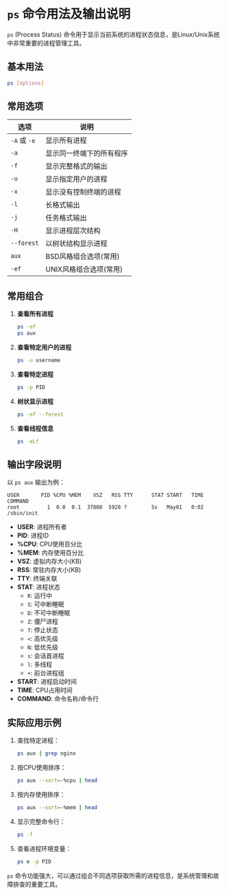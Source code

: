# `ps` 命令用法及输出说明

`ps` (Process Status) 命令用于显示当前系统的进程状态信息，是Linux/Unix系统中非常重要的进程管理工具。

## 基本用法

```bash
ps [options]
```

## 常用选项

| 选项 | 说明 |
|------|------|
| `-A` 或 `-e` | 显示所有进程 |
| `-a` | 显示同一终端下的所有程序 |
| `-f` | 显示完整格式的输出 |
| `-u` | 显示指定用户的进程 |
| `-x` | 显示没有控制终端的进程 |
| `-l` | 长格式输出 |
| `-j` | 任务格式输出 |
| `-H` | 显示进程层次结构 |
| `--forest` | 以树状结构显示进程 |
| `aux` | BSD风格组合选项(常用) |
| `-ef` | UNIX风格组合选项(常用) |

## 常用组合

1. **查看所有进程**
   ```bash
   ps -ef
   ps aux
   ```

2. **查看特定用户的进程**
   ```bash
   ps -u username
   ```

3. **查看特定进程**
   ```bash
   ps -p PID
   ```

4. **树状显示进程**
   ```bash
   ps -ef --forest
   ```

5. **查看线程信息**
   ```bash
   ps -eLf
   ```

## 输出字段说明

以 `ps aux` 输出为例：

```
USER       PID %CPU %MEM    VSZ   RSS TTY      STAT START   TIME COMMAND
root         1  0.0  0.1  37808  5928 ?        Ss   May01   0:02 /sbin/init
```

- **USER**: 进程所有者
- **PID**: 进程ID
- **%CPU**: CPU使用百分比
- **%MEM**: 内存使用百分比
- **VSZ**: 虚拟内存大小(KB)
- **RSS**: 常驻内存大小(KB)
- **TTY**: 终端关联
- **STAT**: 进程状态
  - `R`: 运行中
  - `S`: 可中断睡眠
  - `D`: 不可中断睡眠
  - `Z`: 僵尸进程
  - `T`: 停止状态
  - `<`: 高优先级
  - `N`: 低优先级
  - `s`: 会话首进程
  - `l`: 多线程
  - `+`: 前台进程组
- **START**: 进程启动时间
- **TIME**: CPU占用时间
- **COMMAND**: 命令名称/命令行

## 实际应用示例

1. 查找特定进程：
   ```bash
   ps aux | grep nginx
   ```

2. 按CPU使用排序：
   ```bash
   ps aux --sort=-%cpu | head
   ```

3. 按内存使用排序：
   ```bash
   ps aux --sort=-%mem | head
   ```

4. 显示完整命令行：
   ```bash
   ps -f
   ```

5. 查看进程环境变量：
   ```bash
   ps e -p PID
   ```

`ps` 命令功能强大，可以通过组合不同选项获取所需的进程信息，是系统管理和故障排查的重要工具。

